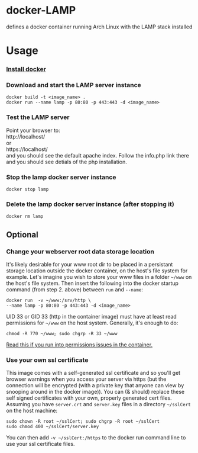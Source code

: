 # docker-LAMP
defines a docker container running Arch Linux with the LAMP stack installed

# Usage

### [**Install docker**](https://docs.docker.com/installation/)
### Download and start the LAMP server instance

    docker build -t <image_name> .
    docker run --name lamp -p 80:80 -p 443:443 -d <image_name>

### Test the LAMP server
Point your browser to:  
http://localhost/  
or  
https://localhost/  
and you should see the default apache index. Follow the info.php link there and you should see detials of the php installation.

### Stop the lamp docker server instance
    docker stop lamp

### Delete the lamp docker server instance (after stopping it)
    docker rm lamp

## Optional
### Change your webserver root data storage location
It's likely desirable for your www root dir to be placed in a persistant storage location outside the docker container, on the host's file system for example. Let's imagine you wish to store your www files in a folder `~/www` on the host's file system. Then insert the following into the docker startup command (from step 2. above) between `run` and `--name`:  

    docker run  -v ~/www:/srv/http \
    --name lamp -p 80:80 -p 443:443 -d <image_name>

UID 33 or GID 33 (http in the container image) must have at least read permissions for `~/www` on the host system. Generally, it's enough to do:  

    chmod -R 770 ~/www; sudo chgrp -R 33 ~/www

[Read this if you run into permissions issues in the container.](http://stackoverflow.com/questions/24288616/permission-denied-on-accessing-host-directory-in-docker)

### Use your own ssl certificate
This image comes with a self-generated ssl certificate and so you'll get browser warnings when you access your server via https (but the connection will be encrypted (with a private key that anyone can view by snooping around in the docker image)). You can (& should) replace these self signed certificates with your own, properly generated cert files.
Assuming you have `server.crt` and `server.key` files in a directory `~/sslCert` on the host machine:

    sudo chown -R root ~/sslCert; sudo chgrp -R root ~/sslCert
    sudo chmod 400 ~/sslCert/server.key
You can then add `-v ~/sslCert:/https` to the docker run command line to use your ssl certificate files.  
